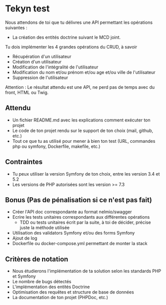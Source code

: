 # Tekyn test

Nous attendons de toi que tu délivres une API permettant les opérations suivantes : 

 * La création des entités doctrine suivant le MCD joint.

Tu dois implémenter les 4 grandes opérations du CRUD, à savoir

 * Récupération d'un utilisateur
 * Création d'un utilisateur
 * Modification de l'intégralité de l'utilisateur
 * Modification du nom et/ou prénom et/ou age et/ou ville de l'utilisateur
 * Suppression de l'utilisateur

Attention : Le résultat attendu est une API, ne perd pas de temps avec du front, HTML ou Twig.

## Attendu

 * Un fichier README.md avec les explications comment exécuter ton projet
 * Le code de ton projet rendu sur le support de ton choix (mail, github, etc.)
 * Tout ce que tu as utilisé pour mener à bien ton test (URL, commandes php ou symfony, Dockerfile, makefile, etc.)

## Contraintes

 * Tu peux utiliser la version Symfony de ton choix, entre les version 3.4 et 5.2
 * Les versions de PHP autorisées sont les version >= 7.3

## Bonus (Pas de pénalisation si ce n'est pas fait)

 * Créer l'API doc correspondante au format nelmio/swagger
 * Ecrire les tests unitaires correspondants aux différentes opérations
     * TDD ou tests unitaires écrit par la suite, à toi de décider, précise juste la méthode utilisée
 * Utilisation des validators Symfony et/ou des forms Symfony
 * Ajout de log
 * Dockerfile ou docker-compose.yml permettant de monter la stack

## Critères de notation

 * Nous étudierons l'implémentation de ta solution selon les standards PHP et Symfony
 * Le nombre de bugs détectés
 * L'implémentation des entités Doctrine
 * Optimisation des requêtes et structure de base de données
 * La documentation de ton projet (PHPDoc, etc.)
